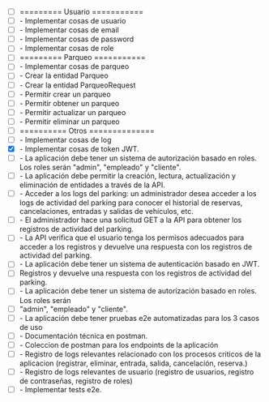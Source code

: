 * [ ] ========= Usuario ===========
* [ ] \- Implementar cosas de usuario
* [ ] \- Implementar cosas de email
* [ ] \- Implementar cosas de password
* [ ] \- Implementar cosas de role
* [ ] ========= Parqueo ===========
* [ ] \- Implementar cosas de parqueo
* [ ] \- Crear la entidad Parqueo
* [ ] \- Crear la entidad ParqueoRequest
* [ ] \- Permitir crear un parqueo
* [ ] \- Permitir obtener un parqueo
* [ ] \- Permitir actualizar un parqueo
* [ ] \- Permitir eliminar un parqueo
* [ ] ========== Otros ==============
* [ ] \- Implementar cosas de log
* [x] \- Implementar cosas de token JWT\.
* [ ] \- La aplicación debe tener un sistema de autorización basado en roles\. Los roles serán
"admin", "empleado" y "cliente".
* [ ] \- La aplicación debe permitir la creación\, lectura\, actualización y eliminación de entidades a
través de la API.
* [ ] \- Acceder a los logs del parking: un administrador desea acceder a los logs de actividad del
parking para conocer el historial de reservas, cancelaciones, entradas y salidas de vehículos,
etc.
* [ ] \- El administrador hace una solicitud GET a la API para obtener los registros de actividad del parking\.
* [ ] \- La API verifica que el usuario tenga los permisos adecuados para acceder a los registros y devuelve una respuesta con los registros de actividad del parking\.
* [ ] \- La aplicación debe tener un sistema de autenticación basado en JWT\.
* [ ] Registros y devuelve una respuesta con los registros de actividad del parking.
* [ ] \- La aplicación debe tener un sistema de autorización basado en roles\. Los roles serán
* [ ] "admin", "empleado" y "cliente".
* [ ] \- La aplicación debe tener pruebas e2e automatizadas para los 3 casos de uso
* [ ] \- Documentación técnica en postman\.
* [ ] \- Coleccion de postman para los endpoints de la aplicación
* [ ] \- Registro de logs relevantes relacionado con los
procesos criticos de la aplicacion (registrar, eliminar, entrada, salida, cancelación, reserva.)
* [ ] \- Registro de logs relevantes de usuario \(registro de usuarios\, registro de contraseñas\, registro de roles\)
* [ ] \- Implementar tests e2e\.